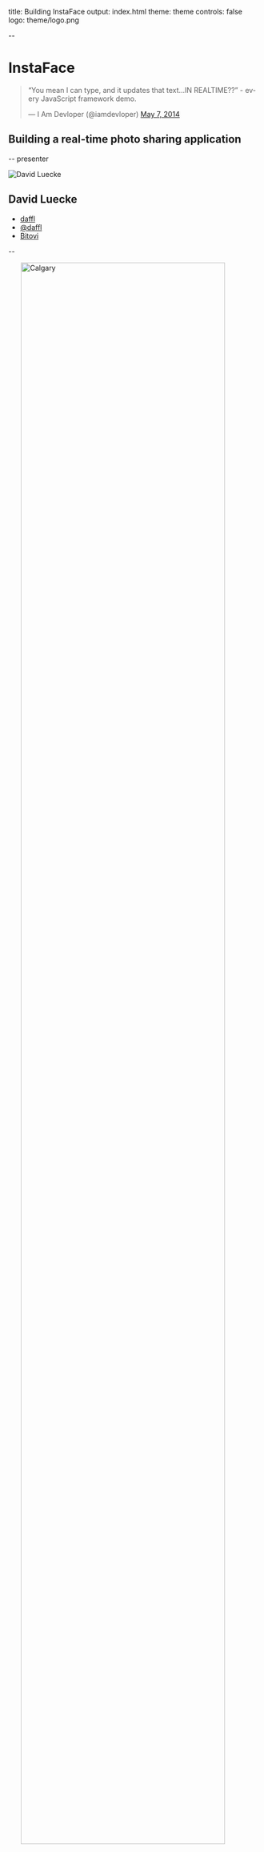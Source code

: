 title: Building InstaFace
output: index.html
theme: theme
controls: false
logo: theme/logo.png

--

# InstaFace

<blockquote class="twitter-tweet" lang="en"><p>“You mean I can type, and it updates that text…IN REALTIME??” - every JavaScript framework demo.</p>&mdash; I Am Devloper (@iamdevloper) <a href="https://twitter.com/iamdevloper/statuses/464154382884700160">May 7, 2014</a></blockquote>
<script async src="//platform.twitter.com/widgets.js" charset="utf-8"></script>

## Building a real-time photo sharing application

-- presenter

![David Luecke](http://gravatar.com/avatar/a14850281f19396480bdba4aab2d52ef?s=200)

## David Luecke

* [<i class="fa fa-github"></i> daffl](https://github.com/daffl)
* [<i class="fa fa-twitter"></i> @daffl](http://twitter.com/daffl)
* [<i class="fa fa-home"></i> Bitovi](http://bitovi.com)

--

<img src="img/calgary.jpg" style="width: 90%; margin: 0 auto; display: block;" alt="Calgary" />

--

# [FeathersJS](http://feathersjs.com)

A NodeJS library based on Express for creating RESTful and websocket based APIs:

  ```javascript
  var feathers = require('feathers');

  var todoService = {
    get: function(id, params, callback) {
      callback(null, {
        id: id,
        description: 'You have to do ' + id + '!'
      });
    }
  };

  feathers().configure(feathers.socketio())
      .use('/todos', todoService)
      .listen(8000);
  ```

--

# Connecting to services

REST

```bash
GET todos/dishes
{
  "id": "dishes",
  "description": "You have to do dishes!"
}
```

SocketIO

```javascript
<script src="http://localhost:8000/socket.io/socket.io.js" />
<script type="text/javascript">
  var socket = io.connect('http://localhost:8000/');

  socket.emit('todos::get', 'laundry', {}, function(error, todo) {
    todo.id // -> "laundry"
    todo.description // "You have to do laundry!"
  });
</script>
```

--

# A Feathers service

Can be any JavaScript object that provides one or more of the following methods:

```javascript
var myService = {
  find: function(params, callback) {},

  get: function(id, params, callback) {},

  create: function(data, params, callback) {},

  update: function(id, data, params, callback) {},

  patch: function(id, data, params, callback) {},

  remove: function(id, params, callback) {},

  setup: function(app) {}
}
```

--

# HTML 5 video

```javascript
var video = document.getElementsByTagName('video')[0];
var connect = function (stream) {
  video.src = window.URL ? window.URL.createObjectURL(stream) : stream;
  video.play();
};
var error = function (e) {
  alert(e.message);
};

navigator.getMedia = (navigator.getUserMedia ||
  navigator.webkitGetUserMedia ||
  navigator.mozGetUserMedia ||
  navigator.msGetUserMedia);
navigator.getMedia({ video: true }, connect, error);
```

--

# Taking a picture

```javascript
var video = document.getElementsByTagName('video')[0];
var canvas = document.createElement('canvas');
var ctx = canvas.getContext('2d');

canvas.width = options.width || video.videoWidth;
canvas.height = options.height || video.videoHeight;
ctx.drawImage(video, 0, 0, canvas.width, canvas.height);

canvas.toDataURL() // Base 64 encoded image
```


